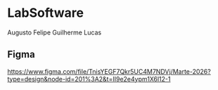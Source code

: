 # LabSoftware
Augusto
Felipe 
Guilherme
Lucas


## Figma 

https://www.figma.com/file/TnisYEGF7Qkr5UC4M7NDVj/Marte-2026?type=design&node-id=201%3A2&t=II9e2e4ypm1X6l12-1
